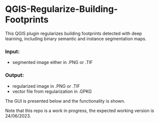 # QGIS-Regularize-Building-Footprints
This QGIS plugin regularizes building footprints detected with deep learning, including binary semantic and instance segmentation maps.

### Input:
- segmented image either in .PNG or .TIF

### Output:
- regularized image in .PNG or .TIF
- vector file from regularization in .GPKG

The GUI is presented below and the functionality is shown.


Note that this repo is a work in progress, the expected working version is 24/06/2023.

<p float="left"
  src="https://github.com/s1m0nS/QGIS-Regularize-Building-Footprints/blob/main/img/plugin-gui.png"
  src="https://github.com/s1m0nS/QGIS-Regularize-Building-Footprints/blob/main/img/plugin-gui.png"
  alt="The plugin GUI"
  title="The user interface of the plugin"
  width="450" height="600"
  style="display: inline-block; margin: 0 auto; max-width: 300px">
</p>

